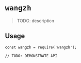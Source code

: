 # `wangzh`

> TODO: description

## Usage

```
const wangzh = require('wangzh');

// TODO: DEMONSTRATE API
```
